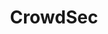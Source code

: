 ---
codehost: https://github.com/https://github.com/crowdsecurity
logohandle: crowdsecnet
sort: crowdsec
title: CrowdSec
website: https://crowdsec.net/
---